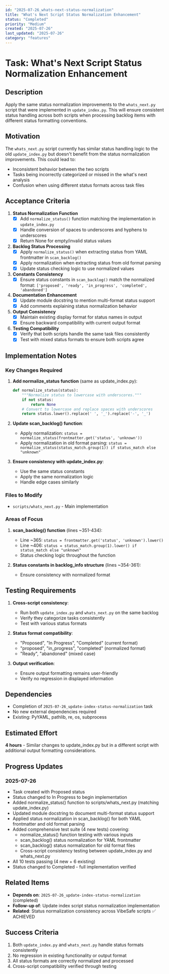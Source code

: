 ```yaml
---
id: "2025-07-26_whats-next-status-normalization"
title: "What's Next Script Status Normalization Enhancement"
status: "Completed"
priority: "Medium"
created: "2025-07-26"
last_updated: "2025-07-26"
category: "features"
---
```


# Task: What's Next Script Status Normalization Enhancement

## Description

Apply the same status normalization improvements to the `whats_next.py` script that were implemented in `update_index.py`. This will ensure consistent status handling across both scripts when processing backlog items with different status formatting conventions.

## Motivation

The `whats_next.py` script currently has similar status handling logic to the old `update_index.py` but doesn't benefit from the status normalization improvements. This could lead to:
- Inconsistent behavior between the two scripts
- Tasks being incorrectly categorized or missed in the what's next analysis
- Confusion when using different status formats across task files

## Acceptance Criteria

1. **Status Normalization Function**
   - [x] Add `normalize_status()` function matching the implementation in `update_index.py`
   - [x] Handle conversion of spaces to underscores and hyphens to underscores
   - [x] Return None for empty/invalid status values

2. **Backlog Status Processing**
   - [x] Apply `normalize_status()` when extracting status from YAML frontmatter in `scan_backlog()`
   - [x] Apply normalization when extracting status from old format parsing
   - [x] Update status checking logic to use normalized values

3. **Constants Consistency**
   - [x] Ensure status constants in `scan_backlog()` match the normalized format: `['proposed', 'ready', 'in_progress', 'completed', 'abandoned']`

4. **Documentation Enhancement**
   - [x] Update module docstring to mention multi-format status support
   - [x] Add comments explaining status normalization behavior

5. **Output Consistency**
   - [x] Maintain existing display format for status names in output
   - [x] Ensure backward compatibility with current output format

6. **Testing Compatibility**
   - [x] Verify that both scripts handle the same task files consistently
   - [x] Test with mixed status formats to ensure both scripts agree

## Implementation Notes

### Key Changes Required

1. **Add normalize_status function** (same as update_index.py):
   ```python
   def normalize_status(status):
       """Normalize status to lowercase with underscores."""
       if not status:
           return None
       # Convert to lowercase and replace spaces with underscores
       return status.lower().replace(' ', '_').replace('-', '_')
   ```

2. **Update scan_backlog() function**:
   - Apply normalization: `status = normalize_status(frontmatter.get('status', 'unknown'))`
   - Apply normalization in old format parsing: `status = normalize_status(status_match.group(1)) if status_match else "unknown"`

3. **Ensure consistency with update_index.py**:
   - Use the same status constants
   - Apply the same normalization logic
   - Handle edge cases similarly

### Files to Modify

- `scripts/whats_next.py` - Main implementation

### Areas of Focus

1. **scan_backlog() function** (lines ~351-434):
   - Line ~365: `status = frontmatter.get('status', 'unknown').lower()`
   - Line ~406: `status = status_match.group(1).lower() if status_match else "unknown"`
   - Status checking logic throughout the function

2. **Status constants in backlog_info structure** (lines ~354-361):
   - Ensure consistency with normalized format

## Testing Requirements

1. **Cross-script consistency**:
   - Run both `update_index.py` and `whats_next.py` on the same backlog
   - Verify they categorize tasks consistently
   - Test with various status formats

2. **Status format compatibility**:
   - "Proposed", "In Progress", "Completed" (current format)
   - "proposed", "in_progress", "completed" (normalized format)
   - "Ready", "abandoned" (mixed case)

3. **Output verification**:
   - Ensure output formatting remains user-friendly
   - Verify no regression in displayed information

## Dependencies

- Completion of `2025-07-26_update-index-status-normalization` task
- No new external dependencies required
- Existing: PyYAML, pathlib, re, os, subprocess

## Estimated Effort

**4 hours** - Similar changes to update_index.py but in a different script with additional output formatting considerations.

## Progress Updates

### 2025-07-26
- Task created with Proposed status
- Status changed to In Progress to begin implementation
- Added normalize_status() function to scripts/whats_next.py (matching update_index.py)
- Updated module docstring to document multi-format status support
- Applied status normalization in scan_backlog() for both YAML frontmatter and old format parsing
- Added comprehensive test suite (4 new tests) covering:
  - normalize_status() function testing with various inputs
  - scan_backlog() status normalization for YAML frontmatter
  - scan_backlog() status normalization for old format files  
  - Cross-script consistency testing between update_index.py and whats_next.py
- All 10 tests passing (4 new + 6 existing)
- Status changed to Completed - full implementation verified

## Related Items

- **Depends on**: `2025-07-26_update-index-status-normalization` (completed)
- **Follow-up of**: Update index script status normalization implementation
- **Related**: Status normalization consistency across VibeSafe scripts ✅ ACHIEVED

## Success Criteria

1. Both `update_index.py` and `whats_next.py` handle status formats consistently
2. No regression in existing functionality or output format
3. All status formats are correctly normalized and processed
4. Cross-script compatibility verified through testing 